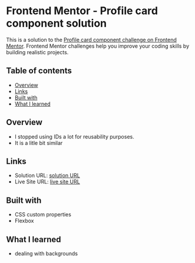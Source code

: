 # Frontend Mentor - Profile card component solution

This is a solution to the [Profile card component challenge on Frontend Mentor](https://www.frontendmentor.io/challenges/profile-card-component-cfArpWshJ). Frontend Mentor challenges help you improve your coding skills by building realistic projects. 

## Table of contents

- [Overview](#overview)
- [Links](#links)
- [Built with](#built-with)
- [What I learned](#what-i-learned)

## Overview
- I stopped using IDs a lot for reusability purposes.
- It is a litle bit similar

## Links
- Solution URL: [solution URL](https://github.com/momenkamal221/profile-card-component-main)
- Live Site URL: [live site URL](https://momenkamal221.github.io/profile-card-component-main/)

## Built with
- CSS custom properties
- Flexbox
## What I learned
- dealing with backgrounds

